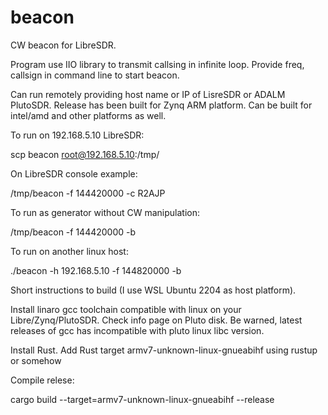 # beacon
CW beacon for LibreSDR.

Program use IIO library to transmit callsing in infinite loop.
Provide freq, callsign in command line to start beacon.

Can run remotely providing host name or IP of LisreSDR or ADALM PlutoSDR. 
Release has been built for Zynq ARM platform. Can be built for intel/amd and other platforms as well.

To run on 192.168.5.10 LibreSDR:

scp beacon root@192.168.5.10:/tmp/

On LibreSDR console example:

/tmp/beacon -f 144420000 -c R2AJP

To run as generator without CW manipulation:

/tmp/beacon -f 144420000 -b

To run on another linux host:

./beacon -h 192.168.5.10 -f 144820000 -b

Short instructions to build (I use WSL Ubuntu 2204 as host platform).

Install linaro gcc toolchain compatible with linux on your Libre/Zynq/PlutoSDR. Check info page on Pluto disk.
Be warned, latest releases of gcc has incompatible with pluto linux libc version.

Install Rust.
Add Rust target armv7-unknown-linux-gnueabihf using rustup or somehow

Compile relese:

cargo build --target=armv7-unknown-linux-gnueabihf --release